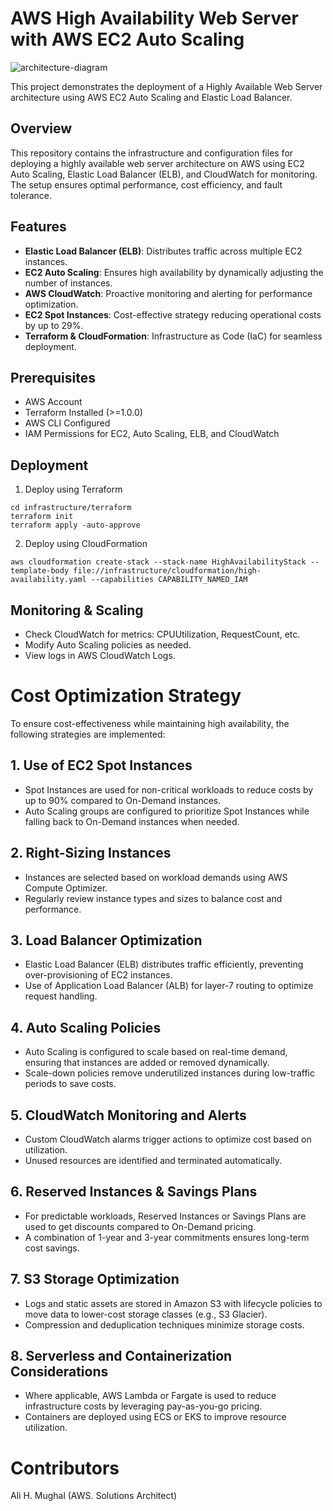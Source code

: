 # AWS High Availability Web Server with AWS EC2 Auto Scaling
![architecture-diagram](https://github.com/user-attachments/assets/c2af130c-9a14-4495-8dde-d92fccae8f8f)

This project demonstrates the deployment of a Highly Available Web Server architecture using AWS EC2 Auto Scaling and Elastic Load Balancer.

## Overview


This repository contains the infrastructure and configuration files for deploying a highly available web server architecture on AWS using EC2 Auto Scaling, Elastic Load Balancer (ELB), and CloudWatch for monitoring. The setup ensures optimal performance, cost efficiency, and fault tolerance.

## Features

- **Elastic Load Balancer (ELB)**: Distributes traffic across multiple EC2 instances.
- **EC2 Auto Scaling**: Ensures high availability by dynamically adjusting the number of instances.
- **AWS CloudWatch**: Proactive monitoring and alerting for performance optimization.
- **EC2 Spot Instances**: Cost-effective strategy reducing operational costs by up to 29%.
- **Terraform & CloudFormation**: Infrastructure as Code (IaC) for seamless deployment.

## Prerequisites

- AWS Account
- Terraform Installed (>=1.0.0)
- AWS CLI Configured
- IAM Permissions for EC2, Auto Scaling, ELB, and CloudWatch

## Deployment

1. Deploy using Terraform
```
cd infrastructure/terraform
terraform init
terraform apply -auto-approve
```
2. Deploy using CloudFormation
```
aws cloudformation create-stack --stack-name HighAvailabilityStack --template-body file://infrastructure/cloudformation/high-availability.yaml --capabilities CAPABILITY_NAMED_IAM
```
## Monitoring & Scaling

- Check CloudWatch for metrics: CPUUtilization, RequestCount, etc.
- Modify Auto Scaling policies as needed.
- View logs in AWS CloudWatch Logs.

# Cost Optimization Strategy
To ensure cost-effectiveness while maintaining high availability, the following strategies are implemented:

## 1. Use of EC2 Spot Instances

- Spot Instances are used for non-critical workloads to reduce costs by up to 90% compared to On-Demand instances.
- Auto Scaling groups are configured to prioritize Spot Instances while falling back to On-Demand instances when needed.

## 2. Right-Sizing Instances

- Instances are selected based on workload demands using AWS Compute Optimizer.
- Regularly review instance types and sizes to balance cost and performance.

## 3. Load Balancer Optimization

- Elastic Load Balancer (ELB) distributes traffic efficiently, preventing over-provisioning of EC2 instances.
- Use of Application Load Balancer (ALB) for layer-7 routing to optimize request handling.

## 4. Auto Scaling Policies

- Auto Scaling is configured to scale based on real-time demand, ensuring that instances are added or removed dynamically.
- Scale-down policies remove underutilized instances during low-traffic periods to save costs.

## 5. CloudWatch Monitoring and Alerts

- Custom CloudWatch alarms trigger actions to optimize cost based on utilization.
- Unused resources are identified and terminated automatically.

## 6. Reserved Instances & Savings Plans

- For predictable workloads, Reserved Instances or Savings Plans are used to get discounts compared to On-Demand pricing.
- A combination of 1-year and 3-year commitments ensures long-term cost savings.

## 7. S3 Storage Optimization

- Logs and static assets are stored in Amazon S3 with lifecycle policies to move data to lower-cost storage classes (e.g., S3 Glacier).
- Compression and deduplication techniques minimize storage costs.

## 8. Serverless and Containerization Considerations

- Where applicable, AWS Lambda or Fargate is used to reduce infrastructure costs by leveraging pay-as-you-go pricing.
- Containers are deployed using ECS or EKS to improve resource utilization.

# Contributors
Ali H. Mughal (AWS. Solutions Architect)
